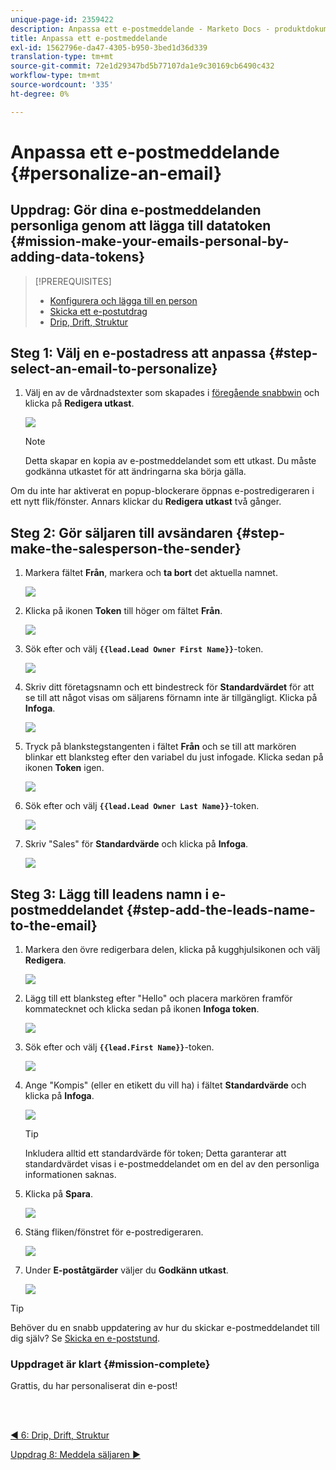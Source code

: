 ```yaml
---
unique-page-id: 2359422
description: Anpassa ett e-postmeddelande - Marketo Docs - produktdokumentation
title: Anpassa ett e-postmeddelande
exl-id: 1562796e-da47-4305-b950-3bed1d36d339
translation-type: tm+mt
source-git-commit: 72e1d29347bd5b77107da1e9c30169cb6490c432
workflow-type: tm+mt
source-wordcount: '335'
ht-degree: 0%

---
```


# Anpassa ett e-postmeddelande {#personalize-an-email}

## Uppdrag: Gör dina e-postmeddelanden personliga genom att lägga till datatoken {#mission-make-your-emails-personal-by-adding-data-tokens}

>[!PREREQUISITES]
>
>* [Konfigurera och lägga till en person](/help/marketo/getting-started/quick-wins/get-set-up-and-add-a-person.md)
>* [Skicka ett e-postutdrag](/help/marketo/getting-started/quick-wins/send-an-email.md)
>* [Drip, Drift, Struktur](/help/marketo/getting-started/quick-wins/drip-drip-nurture.md)


## Steg 1: Välj en e-postadress att anpassa {#step-select-an-email-to-personalize}

1. Välj en av de vårdnadstexter som skapades i [föregående snabbwin](/help/marketo/getting-started/quick-wins/drip-drip-nurture.md) och klicka på **Redigera utkast**.

   ![](assets/one-4.png)

   >[!NOTE]
   >
   >Detta skapar en kopia av e-postmeddelandet som ett utkast. Du måste godkänna utkastet för att ändringarna ska börja gälla.

Om du inte har aktiverat en popup-blockerare öppnas e-postredigeraren i ett nytt flik/fönster. Annars klickar du **Redigera utkast** två gånger.

## Steg 2: Gör säljaren till avsändaren {#step-make-the-salesperson-the-sender}

1. Markera fältet **Från**, markera och **ta bort** det aktuella namnet.

   ![](assets/two-5.png)

1. Klicka på ikonen **Token** till höger om fältet **Från**.

   ![](assets/three-4.png)

1. Sök efter och välj **`{{lead.Lead Owner First Name}}`**-token.

   ![](assets/four-3.png)

1. Skriv ditt företagsnamn och ett bindestreck för **Standardvärdet** för att se till att något visas om säljarens förnamn inte är tillgängligt. Klicka på **Infoga**.

   ![](assets/five-4.png)

1. Tryck på blankstegstangenten i fältet **Från** och se till att markören blinkar ett blanksteg efter den variabel du just infogade. Klicka sedan på ikonen **Token** igen.

   ![](assets/six-4.png)

1. Sök efter och välj **`{{lead.Lead Owner Last Name}}`**-token.

   ![](assets/seven-5.png)

1. Skriv &quot;Sales&quot; för **Standardvärde** och klicka på **Infoga**.

   ![](assets/eight-3.png)

## Steg 3: Lägg till leadens namn i e-postmeddelandet {#step-add-the-leads-name-to-the-email}

1. Markera den övre redigerbara delen, klicka på kugghjulsikonen och välj **Redigera**.

   ![](assets/nine-2.png)

1. Lägg till ett blanksteg efter &quot;Hello&quot; och placera markören framför kommatecknet och klicka sedan på ikonen **Infoga token**.

   ![](assets/ten-4.png)

1. Sök efter och välj **`{{lead.First Name}}`**-token.

   ![](assets/eleven-4.png)

1. Ange &quot;Kompis&quot; (eller en etikett du vill ha) i fältet **Standardvärde** och klicka på **Infoga**.

   ![](assets/twelve-3.png)

   >[!TIP]
   >
   >Inkludera alltid ett standardvärde för token; Detta garanterar att standardvärdet visas i e-postmeddelandet om en del av den personliga informationen saknas.

1. Klicka på **Spara**.

   ![](assets/thirteen-3.png)

1. Stäng fliken/fönstret för e-postredigeraren.

   ![](assets/fourteen-3.png)

1. Under **E-poståtgärder** väljer du **Godkänn utkast**.

   ![](assets/fifteen-3.png)

>[!TIP]
>
>Behöver du en snabb uppdatering av hur du skickar e-postmeddelandet till dig själv? Se [Skicka en e-poststund](/help/marketo/getting-started/quick-wins/send-an-email.md).

### Uppdraget är klart {#mission-complete}

Grattis, du har personaliserat din e-post!

<br> 

[◄ 6: Drip, Drift, Struktur](/help/marketo/getting-started/quick-wins/drip-drip-nurture.md)

[Uppdrag 8: Meddela säljaren ►](/help/marketo/getting-started/quick-wins/alert-the-sales-rep.md)
